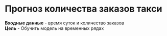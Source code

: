 # Прогноз количества заказов такси

**Входные данные** - время суток и количество заказов<br>
**Цель** - Обучить модель на временных рядах
